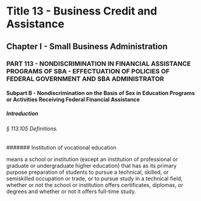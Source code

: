 
# Title 13 - Business Credit and Assistance
## Chapter I - Small Business Administration
### PART 113 - NONDISCRIMINATION IN FINANCIAL ASSISTANCE PROGRAMS OF SBA - EFFECTUATION OF POLICIES OF FEDERAL GOVERNMENT AND SBA ADMINISTRATOR
#### Subpart B - Nondiscrimination on the Basis of Sex in Education Programs or Activities Receiving Federal Financial Assistance
##### Introduction
###### § 113.105 Definitions.
####### Institution of vocational education

means a school or institution (except an institution of professional or graduate or undergraduate higher education) that has as its primary purpose preparation of students to pursue a technical, skilled, or semiskilled occupation or trade, or to pursue study in a technical field, whether or not the school or institution offers certificates, diplomas, or degrees and whether or not it offers full-time study.
